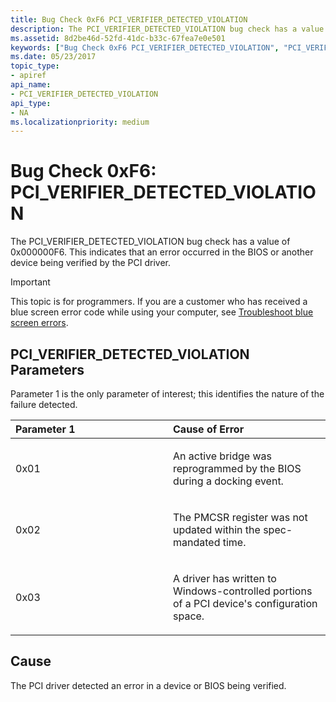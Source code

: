 ```yaml
---
title: Bug Check 0xF6 PCI_VERIFIER_DETECTED_VIOLATION
description: The PCI_VERIFIER_DETECTED_VIOLATION bug check has a value of 0x000000F6. This indicates that an error occurred in the BIOS or another device being verified by the PCI driver.
ms.assetid: 8d2be46d-52fd-41dc-b33c-67fea7e0e501
keywords: ["Bug Check 0xF6 PCI_VERIFIER_DETECTED_VIOLATION", "PCI_VERIFIER_DETECTED_VIOLATION"]
ms.date: 05/23/2017
topic_type:
- apiref
api_name:
- PCI_VERIFIER_DETECTED_VIOLATION
api_type:
- NA
ms.localizationpriority: medium
---
```


# Bug Check 0xF6: PCI\_VERIFIER\_DETECTED\_VIOLATION


The PCI\_VERIFIER\_DETECTED\_VIOLATION bug check has a value of 0x000000F6. This indicates that an error occurred in the BIOS or another device being verified by the PCI driver.

> [!IMPORTANT]
> This topic is for programmers. If you are a customer who has received a blue screen error code while using your computer, see [Troubleshoot blue screen errors](https://support.microsoft.com/help/14238/windows-10-troubleshoot-blue-screen-errors).


## PCI\_VERIFIER\_DETECTED\_VIOLATION Parameters


Parameter 1 is the only parameter of interest; this identifies the nature of the failure detected.

<table>
<colgroup>
<col width="50%" />
<col width="50%" />
</colgroup>
<thead>
<tr class="header">
<th align="left">Parameter 1</th>
<th align="left">Cause of Error</th>
</tr>
</thead>
<tbody>
<tr class="odd">
<td align="left"><p>0x01</p></td>
<td align="left"><p>An active bridge was reprogrammed by the BIOS during a docking event.</p></td>
</tr>
<tr class="even">
<td align="left"><p>0x02</p></td>
<td align="left"><p>The PMCSR register was not updated within the spec-mandated time.</p></td>
</tr>
<tr class="odd">
<td align="left"><p>0x03</p></td>
<td align="left"><p>A driver has written to Windows-controlled portions of a PCI device's configuration space.</p></td>
</tr>
</tbody>
</table>

 

Cause
-----

The PCI driver detected an error in a device or BIOS being verified.

 

 




